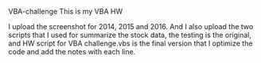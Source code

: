VBA-challenge
This is my VBA HW

I upload the screenshot for 2014, 2015 and 2016.
And I also upload the two scripts that I used for summarize the stock data, the testing is the original, and HW script for VBA challenge.vbs is the final version that I optimize the code and add the notes with each line.


